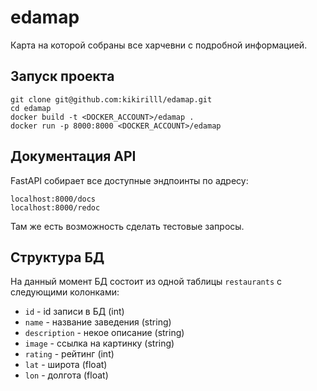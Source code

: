 # edamap
Карта на которой собраны все харчевни с подробной информацией.

## Запуск проекта
```
git clone git@github.com:kikirilll/edamap.git
cd edamap
docker build -t <DOCKER_ACCOUNT>/edamap .
docker run -p 8000:8000 <DOCKER_ACCOUNT>/edamap
```

## Документация API
FastAPI собирает все доступные эндпоинты по адресу:
```
localhost:8000/docs
localhost:8000/redoc
```
Там же есть возможность сделать тестовые запросы.

## Структура БД
На данный момент БД состоит из одной таблицы `restaurants` с следующими колонками:
* `id` - id записи в БД (int)
* `name` - название заведения (string)
* `description` - некое описание (string)
* `image` - ссылка на картинку (string)
* `rating` - рейтинг (int)
* `lat` - широта (float)
* `lon` - долгота (float)